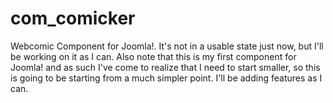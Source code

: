 # com_comicker
Webcomic Component for Joomla!. It's not in a usable state just now, but I'll be working on it as I can.
Also note that this is my first component for Joomla! and as such I've come to realize that I need to start smaller, so this is going to be starting from a much simpler point. I'll be adding features as I can.
